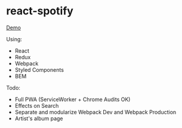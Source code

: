 # react-spotify

[Demo](http://dnl1.github.io/react-spotify)

Using:
- React
- Redux
- Webpack
- Styled Components
- BEM

Todo:
- Full PWA (ServiceWorker + Chrome Audits OK)
- Effects on Search
- Separate and modularize Webpack Dev and Webpack Production
- Artist's album page
